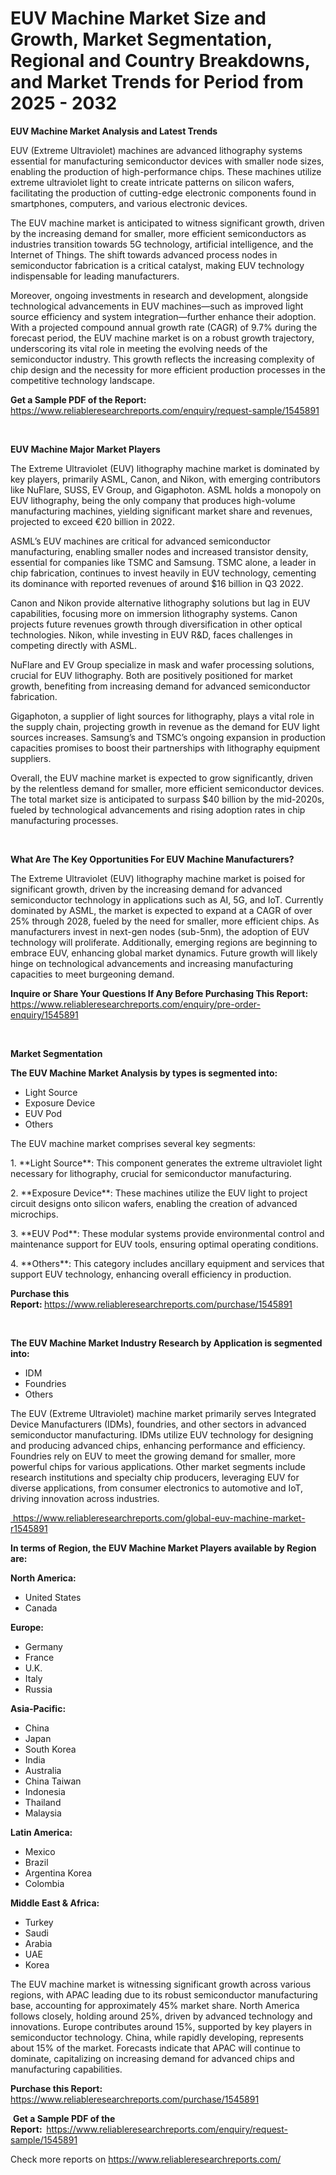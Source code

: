 <p><h1>EUV Machine Market Size and Growth, Market Segmentation, Regional and Country Breakdowns, and Market Trends for Period from 2025 -  2032</h1></p><p><strong>EUV Machine Market Analysis and Latest Trends</strong></p>
<p><p>EUV (Extreme Ultraviolet) machines are advanced lithography systems essential for manufacturing semiconductor devices with smaller node sizes, enabling the production of high-performance chips. These machines utilize extreme ultraviolet light to create intricate patterns on silicon wafers, facilitating the production of cutting-edge electronic components found in smartphones, computers, and various electronic devices.</p><p>The EUV machine market is anticipated to witness significant growth, driven by the increasing demand for smaller, more efficient semiconductors as industries transition towards 5G technology, artificial intelligence, and the Internet of Things. The shift towards advanced process nodes in semiconductor fabrication is a critical catalyst, making EUV technology indispensable for leading manufacturers.</p><p>Moreover, ongoing investments in research and development, alongside technological advancements in EUV machines—such as improved light source efficiency and system integration—further enhance their adoption. With a projected compound annual growth rate (CAGR) of 9.7% during the forecast period, the EUV machine market is on a robust growth trajectory, underscoring its vital role in meeting the evolving needs of the semiconductor industry. This growth reflects the increasing complexity of chip design and the necessity for more efficient production processes in the competitive technology landscape.</p></p>
<p><strong>Get a Sample PDF of the Report:&nbsp;</strong> <a href="https://www.reliableresearchreports.com/enquiry/request-sample/1545891?utm_campaign=2331&utm_medium=2&utm_source=Github&utm_content=ia&utm_term=17022025&utm_id=euv-machine">https://www.reliableresearchreports.com/enquiry/request-sample/1545891</a></p>
<p>&nbsp;</p>
<p><strong>EUV Machine Major Market Players</strong></p>
<p><p>The Extreme Ultraviolet (EUV) lithography machine market is dominated by key players, primarily ASML, Canon, and Nikon, with emerging contributors like NuFlare, SUSS, EV Group, and Gigaphoton. ASML holds a monopoly on EUV lithography, being the only company that produces high-volume manufacturing machines, yielding significant market share and revenues, projected to exceed €20 billion in 2022.</p><p>ASML’s EUV machines are critical for advanced semiconductor manufacturing, enabling smaller nodes and increased transistor density, essential for companies like TSMC and Samsung. TSMC alone, a leader in chip fabrication, continues to invest heavily in EUV technology, cementing its dominance with reported revenues of around $16 billion in Q3 2022.</p><p>Canon and Nikon provide alternative lithography solutions but lag in EUV capabilities, focusing more on immersion lithography systems. Canon projects future revenues growth through diversification in other optical technologies. Nikon, while investing in EUV R&D, faces challenges in competing directly with ASML.</p><p>NuFlare and EV Group specialize in mask and wafer processing solutions, crucial for EUV lithography. Both are positively positioned for market growth, benefiting from increasing demand for advanced semiconductor fabrication.</p><p>Gigaphoton, a supplier of light sources for lithography, plays a vital role in the supply chain, projecting growth in revenue as the demand for EUV light sources increases. Samsung’s and TSMC’s ongoing expansion in production capacities promises to boost their partnerships with lithography equipment suppliers.</p><p>Overall, the EUV machine market is expected to grow significantly, driven by the relentless demand for smaller, more efficient semiconductor devices. The total market size is anticipated to surpass $40 billion by the mid-2020s, fueled by technological advancements and rising adoption rates in chip manufacturing processes.</p></p>
<p>&nbsp;</p>
<p><strong>What Are The Key Opportunities For EUV Machine Manufacturers?</strong></p>
<p><p>The Extreme Ultraviolet (EUV) lithography machine market is poised for significant growth, driven by the increasing demand for advanced semiconductor technology in applications such as AI, 5G, and IoT. Currently dominated by ASML, the market is expected to expand at a CAGR of over 25% through 2028, fueled by the need for smaller, more efficient chips. As manufacturers invest in next-gen nodes (sub-5nm), the adoption of EUV technology will proliferate. Additionally, emerging regions are beginning to embrace EUV, enhancing global market dynamics. Future growth will likely hinge on technological advancements and increasing manufacturing capacities to meet burgeoning demand.</p></p>
<p><strong>Inquire or Share Your Questions If Any Before Purchasing This Report:</strong> <a href="https://www.reliableresearchreports.com/enquiry/pre-order-enquiry/1545891?utm_campaign=2331&utm_medium=2&utm_source=Github&utm_content=ia&utm_term=17022025&utm_id=euv-machine">https://www.reliableresearchreports.com/enquiry/pre-order-enquiry/1545891</a></p>
<p>&nbsp;</p>
<p><strong>Market Segmentation</strong></p>
<p><strong>The EUV Machine Market Analysis by types is segmented into:</strong></p>
<p><ul><li>Light Source</li><li>Exposure Device</li><li>EUV Pod</li><li>Others</li></ul></p>
<p><p>The EUV machine market comprises several key segments: </p><p>1. **Light Source**: This component generates the extreme ultraviolet light necessary for lithography, crucial for semiconductor manufacturing. </p><p>2. **Exposure Device**: These machines utilize the EUV light to project circuit designs onto silicon wafers, enabling the creation of advanced microchips.</p><p>3. **EUV Pod**: These modular systems provide environmental control and maintenance support for EUV tools, ensuring optimal operating conditions.</p><p>4. **Others**: This category includes ancillary equipment and services that support EUV technology, enhancing overall efficiency in production.</p></p>
<p><strong>Purchase this Report:&nbsp;</strong><a href="https://www.reliableresearchreports.com/purchase/1545891?utm_campaign=2331&utm_medium=2&utm_source=Github&utm_content=ia&utm_term=17022025&utm_id=euv-machine">https://www.reliableresearchreports.com/purchase/1545891</a></p>
<p>&nbsp;</p>
<p><strong>The EUV Machine Market Industry Research by Application is segmented into:</strong></p>
<p><ul><li>IDM</li><li>Foundries</li><li>Others</li></ul></p>
<p><p>The EUV (Extreme Ultraviolet) machine market primarily serves Integrated Device Manufacturers (IDMs), foundries, and other sectors in advanced semiconductor manufacturing. IDMs utilize EUV technology for designing and producing advanced chips, enhancing performance and efficiency. Foundries rely on EUV to meet the growing demand for smaller, more powerful chips for various applications. Other market segments include research institutions and specialty chip producers, leveraging EUV for diverse applications, from consumer electronics to automotive and IoT, driving innovation across industries.</p></p>
<p><a href="https://www.reliableresearchreports.com/global-euv-machine-market-r1545891?utm_campaign=2331&utm_medium=2&utm_source=Github&utm_content=ia&utm_term=17022025&utm_id=euv-machine">&nbsp;https://www.reliableresearchreports.com/global-euv-machine-market-r1545891</a></p>
<p><strong>In terms of Region, the EUV Machine Market Players available by Region are:</strong></p>
<p>
    <p> <strong> North America: </strong>
        <ul>
            <li>United States</li>
            <li>Canada</li>
        </ul>
        </p> 
    <p> <strong> Europe: </strong>
        <ul>
            <li>Germany</li>
            <li>France</li>
            <li>U.K.</li>
            <li>Italy</li>
            <li>Russia</li>
        </ul>
        </p> 
    <p> <strong> Asia-Pacific: </strong>
        <ul>
            <li>China</li>
            <li>Japan</li>
            <li>South Korea</li>
            <li>India</li>
            <li>Australia</li>
            <li>China Taiwan</li>
            <li>Indonesia</li>
            <li>Thailand</li>
            <li>Malaysia</li>
        </ul>
        </p> 
    <p> <strong> Latin America: </strong>
        <ul>
            <li>Mexico</li>
            <li>Brazil</li>
            <li>Argentina Korea</li>
            <li>Colombia</li>
        </ul>
        </p> 
    <p> <strong> Middle East & Africa: </strong>
        <ul>
            <li>Turkey</li>
            <li>Saudi</li>
            <li>Arabia</li>
            <li>UAE</li>
            <li>Korea</li>
        </ul>
    </p>
    </p>
<p><p>The EUV machine market is witnessing significant growth across various regions, with APAC leading due to its robust semiconductor manufacturing base, accounting for approximately 45% market share. North America follows closely, holding around 25%, driven by advanced technology and innovations. Europe contributes around 15%, supported by key players in semiconductor technology. China, while rapidly developing, represents about 15% of the market. Forecasts indicate that APAC will continue to dominate, capitalizing on increasing demand for advanced chips and manufacturing capabilities.</p></p>
<p><strong>Purchase this Report: </strong><a href="https://www.reliableresearchreports.com/purchase/1545891?utm_campaign=2331&utm_medium=2&utm_source=Github&utm_content=ia&utm_term=17022025&utm_id=euv-machine">https://www.reliableresearchreports.com/purchase/1545891</a></p>
<p>&nbsp;<strong>Get a Sample PDF of the Report:&nbsp;&nbsp;</strong><a href="https://www.reliableresearchreports.com/enquiry/request-sample/1545891?utm_campaign=2331&utm_medium=2&utm_source=Github&utm_content=ia&utm_term=17022025&utm_id=euv-machine">https://www.reliableresearchreports.com/enquiry/request-sample/1545891</a></p>
<p><strong></strong></p>
<p>Check more reports on <a href="https://www.reliableresearchreports.com/?utm_campaign=2331&utm_medium=2&utm_source=Github&utm_content=ia&utm_term=17022025&utm_id=euv-machine">https://www.reliableresearchreports.com/</a></p>